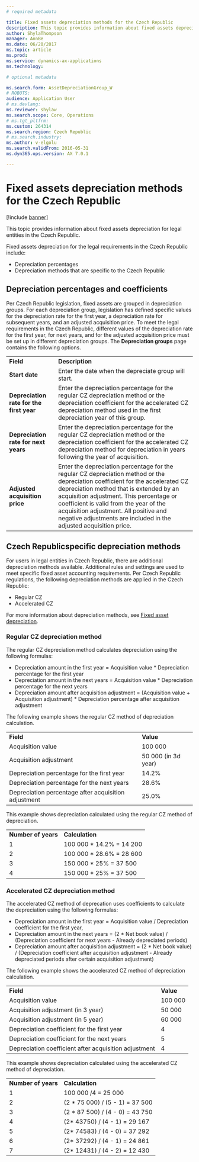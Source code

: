 ```yaml
---
# required metadata

title: Fixed assets depreciation methods for the Czech Republic
description: This topic provides information about fixed assets depreciation for legal entities in the Czech Republic. 
author: ShylaThompson
manager: AnnBe
ms.date: 06/20/2017
ms.topic: article
ms.prod: 
ms.service: dynamics-ax-applications
ms.technology: 

# optional metadata

ms.search.form: AssetDepreciationGroup_W
# ROBOTS: 
audience: Application User
# ms.devlang: 
ms.reviewer: shylaw
ms.search.scope: Core, Operations
# ms.tgt_pltfrm: 
ms.custom: 264314
ms.search.region: Czech Republic
# ms.search.industry: 
ms.author: v-elgolu
ms.search.validFrom: 2016-05-31
ms.dyn365.ops.version: AX 7.0.1

---
```


# Fixed assets depreciation methods for the Czech Republic

[!include [banner](../includes/banner.md)]

This topic provides information about fixed assets depreciation for legal entities in the Czech Republic. 

Fixed assets depreciation for the legal requirements in the Czech Republic include:

-   Depreciation percentages
-   Depreciation methods that are specific to the Czech Republic

## Depreciation percentages and coefficients
Per Czech Republic legislation, fixed assets are grouped in depreciation groups. For each depreciation group, legislation has defined specific values for the depreciation rate for the first year, a depreciation rate for subsequent years, and an adjusted acquisition price. To meet the legal requirements in the Czech Republic, different values of the depreciation rate for the first year, for next years, and for the adjusted acquisition price must be set up in different depreciation groups. The **Depreciation groups** page contains the following options.

| |  |
|-----|------|
| **Field**                                | **Description**|
| **Start date**                           | Enter the date when the depreciate group will start.|
| **Depreciation rate for the first year** | Enter the depreciation percentage for the regular CZ depreciation method or the depreciation coefficient for the accelerated CZ depreciation method used in the first depreciation year of this group. |
| **Depreciation rate for next years**     | Enter the depreciation percentage for the regular CZ depreciation method or the depreciation coefficient for the accelerated CZ depreciation method for depreciation in years following the year of acquisition.|
| **Adjusted acquisition price**           | Enter the depreciation percentage for the regular CZ depreciation method or the depreciation coefficient for the accelerated CZ depreciation method that is extended by an acquisition adjustment. This percentage or coefficient is valid from the year of the acquisition adjustment. All positive and negative adjustments are included in the adjusted acquisition price. |

## Czech Republicspecific depreciation methods
For users in legal entities in Czech Republic, there are additional depreciation methods available. Additional rules and settings are used to meet specific fixed asset accounting requirements. Per Czech Republic regulations, the following depreciation methods are applied in the Czech Republic:

-   Regular CZ
-   Accelerated CZ

For more information about depreciation methods, see [Fixed asset depreciation](../fixed-assets/fixed-asset-depreciation.md).

### Regular CZ depreciation method

The regular CZ depreciation method calculates depreciation using the following formulas:

-   Depreciation amount in the first year = Acquisition value \* Depreciation percentage for the first year
-   Depreciation amount in the next years = Acquisition value \* Depreciation percentage for the next years
-   Depreciation amount after acquisition adjustment = (Acquisition value + Acquisition adjustment) \* Depreciation percentage after acquisition adjustment

The following example shows the regular CZ method of depreciation calculation.

|                                                      |                     |
|------------------------------------------------------|---------------------|
| **Field**                                            | **Value**           |
| Acquisition value                                    | 100 000             |
| Acquisition adjustment                               | 50 000 (in 3d year) |
| Depreciation percentage for the first year           | 14.2%               |
| Depreciation percentage for the next years           | 28.6%               |
| Depreciation percentage after acquisition adjustment | 25.0%               |

This example shows depreciation calculated using the regular CZ method of depreciation.

|                     |                           |
|---------------------|---------------------------|
| **Number of years** | **Calculation**           |
| 1                   | 100 000 \* 14.2% = 14 200 |
| 2                   | 100 000 \* 28.6% = 28 600 |
| 3                   | 150 000 \* 25% = 37 500   |
| 4                   | 150 000 \* 25% = 37 500   |

### Accelerated CZ depreciation method

The accelerated CZ method of deprecation uses coefficients to calculate the depreciation using the following formulas:

-   Depreciation amount in the first year = Acquisition value / Depreciation coefficient for the first year,
-   Depreciation amount in the next years = (2 \* Net book value) / (Depreciation coefficient for next years - Already depreciated periods)
-   Depreciation amount after acquisition adjustment = (2 \* Net book value) / (Depreciation coefficient after acquisition adjustment - Already depreciated periods after certain acquisition adjustment)

The following example shows the accelerated CZ method of depreciation calculation.

|                                                       |           |
|-------------------------------------------------------|-----------|
| **Field**                                             | **Value** |
| Acquisition value                                     | 100 000   |
| Acquisition adjustment (in 3 year)                    | 50 000    |
| Acquisition adjustment (in 5 year)                    | 60 000    |
| Depreciation coefficient for the first year           | 4         |
| Depreciation coefficient for the next years           | 5         |
| Depreciation coefficient after acquisition adjustment | 4         |

This example shows depreciation calculated using the accelerated CZ method of depreciation.

|                     |                                  |
|---------------------|----------------------------------|
| **Number of years** | **Calculation**                  |
| 1                   | 100 000 /4 = 25 000              |
| 2                   | (2 \* 75 000) / (5 - 1) = 37 500 |
| 3                   | (2 \* 87 500) / (4 - 0) = 43 750 |
| 4                   | (2\* 43750) / (4 - 1) = 29 167   |
| 5                   | (2\* 74583) / (4 - 0) = 37 292   |
| 6                   | (2\* 37292) / (4 - 1) = 24 861   |
| 7                   | (2\* 12431) / (4 - 2) = 12 430   |


